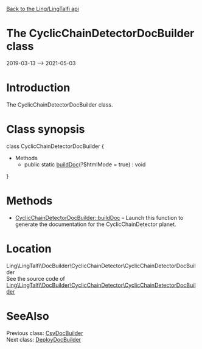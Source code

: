 [Back to the Ling/LingTalfi api](https://github.com/lingtalfi/LingTalfi/blob/master/doc/api/Ling/LingTalfi.md)



The CyclicChainDetectorDocBuilder class
================
2019-03-13 --> 2021-05-03






Introduction
============

The CyclicChainDetectorDocBuilder class.



Class synopsis
==============


class <span class="pl-k">CyclicChainDetectorDocBuilder</span>  {

- Methods
    - public static [buildDoc](https://github.com/lingtalfi/LingTalfi/blob/master/doc/api/Ling/LingTalfi/DocBuilder/CyclicChainDetector/CyclicChainDetectorDocBuilder/buildDoc.md)(?$htmlMode = true) : void

}






Methods
==============

- [CyclicChainDetectorDocBuilder::buildDoc](https://github.com/lingtalfi/LingTalfi/blob/master/doc/api/Ling/LingTalfi/DocBuilder/CyclicChainDetector/CyclicChainDetectorDocBuilder/buildDoc.md) &ndash; Launch this function to generate the documentation for the CyclicChainDetector planet.





Location
=============
Ling\LingTalfi\DocBuilder\CyclicChainDetector\CyclicChainDetectorDocBuilder<br>
See the source code of [Ling\LingTalfi\DocBuilder\CyclicChainDetector\CyclicChainDetectorDocBuilder](https://github.com/lingtalfi/LingTalfi/blob/master/DocBuilder/CyclicChainDetector/CyclicChainDetectorDocBuilder.php)



SeeAlso
==============
Previous class: [CsvDocBuilder](https://github.com/lingtalfi/LingTalfi/blob/master/doc/api/Ling/LingTalfi/DocBuilder/Csv/CsvDocBuilder.md)<br>Next class: [DeployDocBuilder](https://github.com/lingtalfi/LingTalfi/blob/master/doc/api/Ling/LingTalfi/DocBuilder/Deploy/DeployDocBuilder.md)<br>
